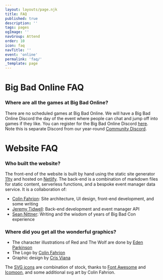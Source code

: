 ```yaml
---
layout: layouts/page.njk
title: FAQ
published: true
description: ''
tags: pages
ogImage: ''
navGroup: Attend
order: 10
icon: faq
navTitle: ''
event: 'online'
permalink: 'faq/'
_template: page
---
```


# Big Bad Online FAQ

### Where are all the games at Big Bad Online?

There are no scheduled games at Big Bad Online. We will have a Big Bad Online Discord the day of the event where people can chat and jump off into games if they like. You can register for the Big Bad Online Discord [here](/register). Note this is separate Discord from our year-round [Community Discord](/community-discord).

# Website FAQ

### Who built the website?

The front-end of the website is built by hand using the static site generator [11ty](https://www.11ty.dev) and hosted on [Netlify](https://www.netlify.com). The back-end is a combination of markdown files for static content, serverless functions, and a bespoke event manager data service. It is a collaboration of:

* [Colin Fahrion](/staff/#colin-fahrion): Site architecture, UI design, front-end development, and some writing
* [Jeremy Tidwell](/staff/#jeremy-tidwell): Back-end development and event manager API
* [Sean Nittner](/staff/#sean-nittner): Writing and the wisdom of years of Big Bad Con experience

### Where did you get all the wonderful graphics?

* The character illustrations of Red and The Wolf are done by [Eden Parkinson](https://eden-parkinson.com)
* The Logo by [Colin Fahrion](/staff/#colin-fahrion)
* Graphic design by [Cris Viana](/staff/#cris-viana)

The [SVG icons](/icons) are combination of stock, thanks to [Font Awesome](https://fontawesome.com/license) and [Icomoon](https://icomoon.io), and some additional svg art by Colin Fahrion.
